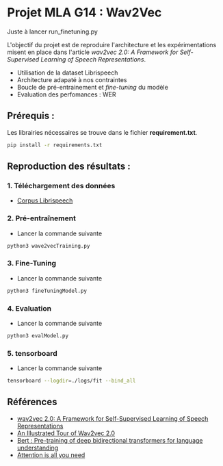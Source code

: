 # Projet MLA G14 : Wav2Vec

Juste à lancer run_finetuning.py

L'objectif du projet est de reproduire l'architecture et les expérimentations misent en place dans l'article *wav2vec 2.0: A Framework for Self-Supervised Learning of Speech Representations*.
- Utilisation de la dataset Librispeech
- Architecture adapaté à nos contraintes
- Boucle de pré-entrainement et *fine-tuning* du modèle
- Evaluation des perfomances : WER

## Prérequis :
Les librairies nécessaires se trouve dans le fichier **requirement.txt**.  

```bash
pip install -r requirements.txt
```

## Reproduction des résultats :

### 1. Téléchargement des données
- [Corpus Librispeech](https://www.openslr.org/12) 

### 2. Pré-entraînement
- Lancer la commande suivante
```bash
python3 wave2vecTraining.py
```
### 3. Fine-Tuning
- Lancer la commande suivante
```bash
python3 fineTuningModel.py
```
### 4. Evaluation
- Lancer la commande suivante
```bash
python3 evalModel.py
```


### 5. tensorboard
- Lancer la commande suivante
```bash
tensorboard --logdir=./logs/fit --bind_all
```

## Références
- [wav2vec 2.0: A Framework for Self-Supervised Learning of Speech Representations](https://arxiv.org/pdf/2006.11477)
- [An Illustrated Tour of Wav2vec 2.0](https://jonathanbgn.com/2021/09/30/illustrated-wav2vec-2.html)
- [Bert : Pre-training of deep bidirectional transformers for language understanding](https://arxiv.org/pdf/1810.04805)
- [Attention is all you need](https://arxiv.org/pdf/1706.03762)

